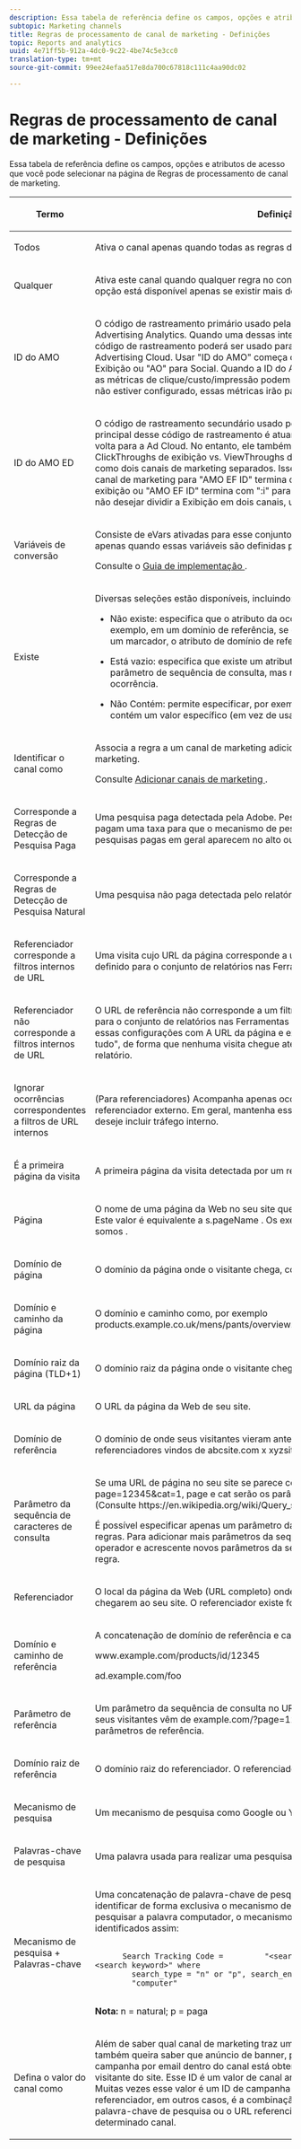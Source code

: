 ```yaml
---
description: Essa tabela de referência define os campos, opções e atributos de acesso que você pode selecionar na página de Regras de processamento de canal de marketing.
subtopic: Marketing channels
title: Regras de processamento de canal de marketing - Definições
topic: Reports and analytics
uuid: 4e71ff5b-912a-4dc0-9c22-4be74c5e3cc0
translation-type: tm+mt
source-git-commit: 99ee24efaa517e8da700c67818c111c4aa90dc02

---
```



# Regras de processamento de canal de marketing - Definições

Essa tabela de referência define os campos, opções e atributos de acesso que você pode selecionar na página de Regras de processamento de canal de marketing.

<table id="table_C18A0F1C9E214EB585A29801BA2400F8"> 
 <thead> 
  <tr> 
   <th colname="col1" class="entry"> <p>Termo </p> </th> 
   <th colname="col2" class="entry"> <p>Definição </p> </th> 
  </tr> 
 </thead>
 <tbody> 
  <tr> 
   <td colname="col1"> <p>Todos </p> </td> 
   <td colname="col2"> <p>Ativa o canal apenas quando todas as regras da regra enumerada são verdadeiras. </p> </td> 
  </tr> 
  <tr> 
   <td colname="col1"> <p>Qualquer </p> </td> 
   <td colname="col2"> <p>Ativa este canal quando qualquer regra no conjunto de regras é verdadeira. Essa opção está disponível apenas se existir mais de uma regra na regra enumerada. </p> </td> 
  </tr>
  <tr> 
   <td colname="col1"> <p>ID do AMO </p> </td> 
   <td colname="col2"> <p>O código de rastreamento primário usado pelas integrações da Advertising Cloud e do Advertising Analytics. Quando uma dessas integrações estiver ativada, o prefixo do código de rastreamento poderá ser usado para identificar canais específicos da Advertising Cloud. Usar "ID do AMO" começa com "AL" para Pesquisa, "AC" para Exibição ou "AO" para Social. Quando a ID do AMO é usada em canais de marketing, as métricas de clique/custo/impressão podem ser atribuídas ao canal correto (quando não estiver configurado, essas métricas irão para Direto ou Nenhum). </p> </td> 
  </tr> 
  <tr> 
   <td colname="col1"> <p>ID do AMO ED </p> </td> 
   <td colname="col2"> <p>O código de rastreamento secundário usado pela Advertising Cloud. O objetivo principal desse código de rastreamento é atuar como a chave para enviar dados de volta para a Ad Cloud. No entanto, ele também pode ser usado para identificar ClickThroughs de exibição vs. ViewThroughs de exibição, se você desejar vê-los como dois canais de marketing separados. Isso pode ser feito definindo a lógica do canal de marketing para "AMO EF ID" termina com ":d" para ClickThroughs de exibição ou "AMO EF ID" termina com ":i" para ViewThroughs de exibição. Se você não desejar dividir a Exibição em dois canais, use a dimensão da ID do AMO. </p> </td> 
  </tr> 
  <tr> 
   <td colname="col1"> <p>Variáveis de conversão </p> </td> 
   <td colname="col2"> <p>Consiste de eVars ativadas para esse conjunto de ferramentas de relatório, e se aplica apenas quando essas variáveis são definidas por meio do código Adobe na página. </p> <p>Consulte o <a href="https://marketing.adobe.com/resources/help/en_US/sc/implement/oms_sc_implement.pdf"  >Guia de implementação </a>. </p> </td> 
  </tr> 
  <tr> 
   <td colname="col1"> <p>Existe </p> </td> 
   <td colname="col2"> <p>Diversas seleções estão disponíveis, incluindo: </p> <p> 
     <ul id="ul_FE39B5F36235441FB757CC73CA2C4F51"> 
      <li id="li_6DC09918D69B443091AB94DB773D5189"> <p> <span class="uicontrol">Não existe</span>: especifica que o atributo da ocorrência não existe no pedido. Por exemplo, em um domínio de referência, se o usuário digitar um URL ou clicar em um marcador, o atributo de domínio de referência não existe. </p> </li> 
      <li id="li_3AB958F997974682824E85014CA266D6"> <p> <span class="uicontrol"> Está vazio</span>: especifica que existe um atributo de ocorrência, geralmente um eVar ou parâmetro de sequência de consulta, mas não há valor associado ao atributo de ocorrência. </p> </li> 
      <li id="li_25EDA39748D141BA8173CC4C41035ABA"> <p> <span class="uicontrol"> Não Contém:</span> permite especificar, por exemplo, que um domínio de referência não contém um valor específico (em vez de usar a seleção <span class="term">Contém</span>. </p> </li> 
     </ul> </p> </td> 
  </tr> 
  <tr> 
   <td colname="col1"> <p>Identificar o canal como </p> </td> 
   <td colname="col2"> <p>Associa a regra a um canal de marketing adicionado à página <span class="wintitle">Gerenciador de canal de marketing</span>. </p> <p>Consulte <a href="/help/components/c-marketing-channels/c-channels.md"   >Adicionar canais de marketing </a>. </p> </td> 
  </tr> 
  <tr> 
   <td colname="col1"> <p>Corresponde a Regras de Detecção de Pesquisa Paga </p> </td> 
   <td colname="col2"> <p>Uma pesquisa paga detectada pela Adobe. Pesquisas pagas são quando as empresas pagam uma taxa para que o mecanismo de pesquisa relacione seus sites. As pesquisas pagas em geral aparecem no alto ou à direita dos resultados da pesquisa. </p> </td> 
  </tr> 
  <tr> 
   <td colname="col1"> <p>Corresponde a Regras de Detecção de Pesquisa Natural </p> </td> 
   <td colname="col2"> <p>Uma pesquisa não paga detectada pelo relatório da Adobe. </p> </td> 
  </tr> 
  <tr> 
   <td colname="col1"> <p>Referenciador corresponde a filtros internos de URL </p> </td> 
   <td colname="col2"> <p> Uma visita cujo URL da página corresponde a um filtro de URL interno, conforme definido para o conjunto de relatórios nas Ferramentas de administração. </p> </td> 
  </tr> 
  <tr> 
   <td colname="col1"> <p>Referenciador não corresponde a filtros internos de URL </p> </td> 
   <td colname="col2"> <p>O URL de referência não corresponde a um filtro de URL interno, conforme definido para o conjunto de relatórios nas Ferramentas de administração. Você pode utilizar essas configurações com A <span class="term"> URL da página </span> e <span class="term"> existe </span> para configurar uma regra "pega tudo", de forma que nenhuma visita chegue até a seção <a href="/help/components/c-marketing-channels/c-faq.md#no-channel-identified" >Nenhum canal identificado</a> do relatório. </p> </td> 
  </tr> 
  <tr> 
   <td colname="col1"> <p>Ignorar ocorrências correspondentes a filtros de URL internos </p> </td> 
   <td colname="col2"> <p>(Para referenciadores) Acompanha apenas ocorrências provenientes de sites com referenciador externo. Em geral, mantenha essa configuração ativada, a menos que deseje incluir tráfego interno. </p> </td> 
  </tr> 
  <tr> 
   <td colname="col1"> <p>É a primeira página da visita </p> </td> 
   <td colname="col2"> <p>A primeira página da visita detectada por um relatório Adobe. </p> </td> 
  </tr> 
  <tr> 
   <td colname="col1"> <p>Página </p> </td> 
   <td colname="col2"> <p>O nome de uma página da Web no seu site que foi marcada usando o Web beacon. Este valor é equivalente a <span class="varname"> s.pageName </span>. Os exemplos incluem <span class="varname"> Página inicial </span> e <span class="varname"> Quem somos </span>. </p> </td> 
  </tr> 
  <tr> 
   <td colname="col1"> <p>Domínio de página </p> </td> 
   <td colname="col2"> <p>O domínio da página onde o visitante chega, como <span class="filepath">products.example.co.uk </span>. </p> </td> 
  </tr> 
  <tr> 
   <td colname="col1"> <p>Domínio e caminho da página </p> </td> 
   <td colname="col2"> <p>O domínio e caminho como, por exemplo <span class="filepath">products.example.co.uk/mens/pants/overview.html </span>. </p> </td> 
  </tr> 
  <tr> 
   <td colname="col1"> <p>Domínio raiz da página (TLD+1) </p> </td> 
   <td colname="col2"> <p>O domínio raiz da página onde o visitante chega como, por exemplo, <span class="filepath">example.co.uk </span>. </p> </td> 
  </tr> 
  <tr> 
   <td colname="col1"> <p>URL da página </p> </td> 
   <td colname="col2"> <p>O URL da página da Web de seu site. </p> </td> 
  </tr> 
  <tr> 
   <td colname="col1"> <p>Domínio de referência </p> </td> 
   <td colname="col2"> <p>O domínio de onde seus visitantes vieram antes visitarem seu site, por exemplo, referenciadores vindos de <span class="filepath">abcsite.com</span> x <span class="filepath">xyzsite.com </span>. </p> </td> 
  </tr> 
  <tr> 
   <td colname="col1"> <p>Parâmetro da sequência de caracteres de consulta </p> </td> 
   <td colname="col2"> <p>Se uma URL de página no seu site se parece com <span class="filepath">https://example.com/?page=12345&amp;cat=1</span>, page e cat serão os parâmetros da sequência de consulta. (Consulte <span class="filepath">https://en.wikipedia.org/wiki/Query_string </span>.) </p> <p>É possível especificar apenas um parâmetro da sequência de consulta por conjunto de regras. Para adicionar mais parâmetros da sequência de consulta, use <span class="uicontrol">ANY</span> como operador e acrescente novos parâmetros da sequência de caracteres de consulta à regra. </p> </td> 
  </tr> 
  <tr> 
   <td colname="col1"> <p>Referenciador </p> </td> 
   <td colname="col2"> <p>O local da página da Web (URL completo) onde seus visitantes estavam antes de chegarem ao seu site. O referenciador existe fora do seu domínio definido. </p> </td> 
  </tr> 
  <tr> 
   <td colname="col1"> <p>Domínio e caminho de referência </p> </td> 
   <td colname="col2"> <p>A concatenação de domínio de referência e caminho de URL. São exemplos: </p> <p> <span class="filepath"> www.example.com/products/id/12345 </span> </p> <p> <span class="filepath"> ad.example.com/foo </span> </p> </td> 
  </tr> 
  <tr> 
   <td colname="col1"> <p>Parâmetro de referência </p> </td> 
   <td colname="col2"> <p>Um parâmetro da sequência de consulta no URL do referenciador. Por exemplo, se seus visitantes vêm de <span class="filepath">example.com/?page=12345&amp;cat=1</span>, page e cat são os parâmetros de referência. </p> </td> 
  </tr> 
  <tr> 
   <td colname="col1"> <p>Domínio raiz de referência </p> </td> 
   <td colname="col2"> <p>O domínio raiz do referenciador. O referenciador existe fora do seu domínio definido. </p> </td> 
  </tr> 
  <tr> 
   <td colname="col1"> <p>Mecanismo de pesquisa </p> </td> 
   <td colname="col2"> <p>Um mecanismo de pesquisa como Google ou Yahoo! que trouxe visitantes ao seu site. </p> </td> 
  </tr> 
  <tr> 
   <td colname="col1"> <p>Palavras-chave de pesquisa </p> </td> 
   <td colname="col2"> <p>Uma palavra usada para realizar uma pesquisa usando um mecanismo de pesquisa. </p> </td> 
  </tr> 
  <tr> 
   <td colname="col1"> <p>Mecanismo de pesquisa + Palavras-chave </p> </td> 
   <td colname="col2"> <p>Uma concatenação de palavra-chave de pesquisa e mecanismo de pesquisa para identificar de forma exclusiva o mecanismo de pesquisa. Por exemplo, se você pesquisar a palavra computador, o mecanismo de pesquisa e a palavra-chave serão identificados assim: </p> 
    <code>
      Search&nbsp;Tracking&nbsp;Code&nbsp;= &nbsp;&nbsp;&nbsp;&nbsp;&nbsp;&nbsp;&nbsp;&nbsp;"&lt;search_type&gt;:&lt;search&nbsp;engine&gt;:&lt;search&nbsp;keyword&gt;"&nbsp;where &nbsp;&nbsp;&nbsp;&nbsp;&nbsp;&nbsp;&nbsp;&nbsp;search_type&nbsp;=&nbsp;"n"&nbsp;or&nbsp;"p",&nbsp;search_engine&nbsp;=&nbsp;"Google",&nbsp;and&nbsp;search_keyword&nbsp;= &nbsp;&nbsp;&nbsp;&nbsp;&nbsp;&nbsp;&nbsp;&nbsp;"computer" 
    </code> <p><b>Nota:</b> n = natural; p = paga </p> </td> 
  </tr> 
  <tr> 
   <td colname="col1"> <p>Defina o valor do canal como </p> </td> 
   <td colname="col2"> <p>Além de saber qual canal de marketing traz um visitante ao seu site, talvez você também queira saber que anúncio de banner, palavra-chave de pesquisa ou campanha por email dentro do canal está obtendo crédito pela atividade de um visitante do site. Esse ID é um valor de canal armazenado juntamente com o canal. Muitas vezes esse valor é um ID de campanha integrado à página inicial ou ao URL referenciador, em outros casos, é a combinação do mecanismo de pesquisa com a palavra-chave de pesquisa ou o URL referenciador que identifica melhor o visitante de determinado canal. </p> </td> 
  </tr> 
 </tbody> 
</table>
